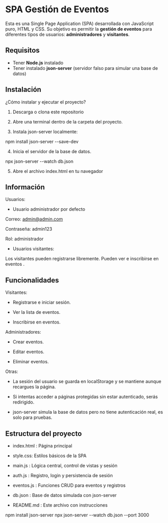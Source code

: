 
# SPA Gestión de Eventos

Esta es una Single Page Application (SPA) desarrollada con JavaScript puro, HTML y CSS. Su objetivo es permitir la **gestión de eventos** para diferentes tipos de usuarios: **administradores** y **visitantes**.


## Requisitos

- Tener **Node.js** instalado
- Tener instalado **json-server** (servidor falso para simular una base de datos)

## Instalación

¿Cómo instalar y ejecutar el proyecto?

1. Descarga o clona este repositorio

2. Abre una terminal dentro de la carpeta del proyecto.

3. Instala json-server localmente:

npm install json-server --save-dev

4. Inicia el servidor de la base de datos.

npx json-server --watch db.json

5. Abre el archivo index.html en tu navegador

## Información

Usuarios:

- Usuario administrador por defecto

Correo: admin@admin.com

Contraseña: admin123

Rol: administrador

- Usuarios visitantes:

Los visitantes pueden registrarse libremente. Pueden ver e inscribirse en eventos .


## Funcionalidades

Visitantes:

- Registrarse e iniciar sesión.

- Ver la lista de eventos.

- Inscribirse en eventos.

Administradores:

- Crear eventos.

- Editar eventos.

- Eliminar eventos.

Otras:

- La sesión del usuario se guarda en localStorage y se mantiene aunque recargues la página.

- Si intentas acceder a páginas protegidas sin estar autenticado, serás redirigido.

- json-server simula la base de datos pero no tiene autenticación real, es solo para pruebas.

## Estructura del proyecto

- index.html : Página principal

- style.css: Estilos básicos de la SPA

- main.js : Lógica central, control de vistas y sesión

- auth.js : Registro, login y persistencia de sesión

- eventos.js : Funciones CRUD para eventos y registros

- db.json : Base de datos simulada con json-server

- README.md	: Este archivo con instrucciones




npm install json-server
npx json-server --watch db.json --port 3000

